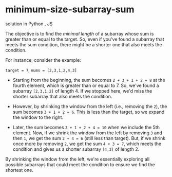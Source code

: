 # minimum-size-subarray-sum
solution in Python , JS

The objective is to find the *minimal length* of a subarray whose sum is greater than or equal to the target. So, even if you've found a subarray that meets the sum condition, there might be a shorter one that also meets the condition.

For instance, consider the example:

`target = 7`, `nums = [2,3,1,2,4,3]`

- Starting from the beginning, the sum becomes `2 + 3 + 1 + 2 = 8` at the fourth element, which is greater than or equal to 7. So, we've found a subarray `[2,3,1,2]` of length 4. If we stopped here, we'd miss the shorter subarray that also meets the condition.

- However, by shrinking the window from the left (i.e., removing the `2`), the sum becomes `3 + 1 + 2 = 6`. This is less than the target, so we expand the window to the right.

- Later, the sum becomes `3 + 1 + 2 + 4 = 10` when we include the 5th element. Now, if we shrink the window from the left by removing `3` and then `1`, we get the sum `2 + 4 = 6` (still less than target). But, if we shrink once more by removing `2`, we get the sum `4 + 3 = 7`, which meets the condition and gives us a shorter subarray `[4,3]` of length 2.

By shrinking the window from the left, we're essentially exploring all possible subarrays that could meet the condition to ensure we find the shortest one.
